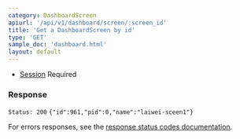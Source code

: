 ```yaml
---
category: DashboardScreen
apiurl: '/api/v1/dashboard/screen/:screen_id'
title: 'Get a DashboardScreen by id'
type: 'GET'
sample_doc: 'dashboard.html'
layout: default
---
```


* [Session](#/authentication) Required

### Response

```Status: 200```
```{"id":961,"pid":0,"name":"laiwei-sceen1"} ```

For errors responses, see the [response status codes documentation](#/response-status-codes).
